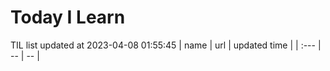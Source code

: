 # Today I Learn 
TIL list updated at 2023-04-08 01:55:45
| name | url | updated time |
| :--- | -- | -- |
